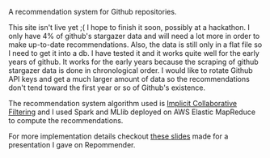 A recommendation system for Github repositories. 

This site isn't live yet ;( I hope to finish it soon, possibly at a hackathon.
I only have 4% of github's stargazer data and will need a lot more 
in order to make up-to-date recommendations. Also, the data is still only in a
flat file so I need to get it into a db. I have tested it and it works quite 
well for the early years of github. It works for the early years because the 
scraping of github stargazer data is done in chronological order.
I would like to rotate Github API keys and get a much larger amount 
of data so the recommendations don't tend toward the first year or so 
of Github's existence.

The recommendation system algorithm used is [Implicit Collaborative Filtering](http://en.wikipedia.org/wiki/Collaborative_filtering?oldformat=true)
and I used Spark and MLlib deployed on AWS Elastic MapReduce to compute the recommendations.

For more implementation details checkout [these slides](https://jamiis.me/submodules/repommender-presentation) 
made for a presentation I gave on Repommender.
